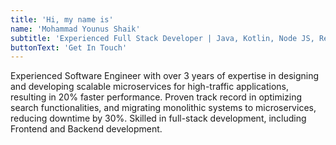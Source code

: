 ```yaml
---
title: 'Hi, my name is'
name: 'Mohammad Younus Shaik'
subtitle: 'Experienced Full Stack Developer | Java, Kotlin, Node JS, React, Vue, AWS | CodeChef 3 ⭐ | Building microservices for website and mobile development'
buttonText: 'Get In Touch'
---
```


Experienced Software Engineer with over 3 years of expertise in designing and developing scalable microservices for high-traffic applications, resulting in 20% faster performance. Proven track record in optimizing search functionalities, and migrating monolithic systems to microservices, reducing downtime by 30%. Skilled in full-stack development, including Frontend and Backend development.
